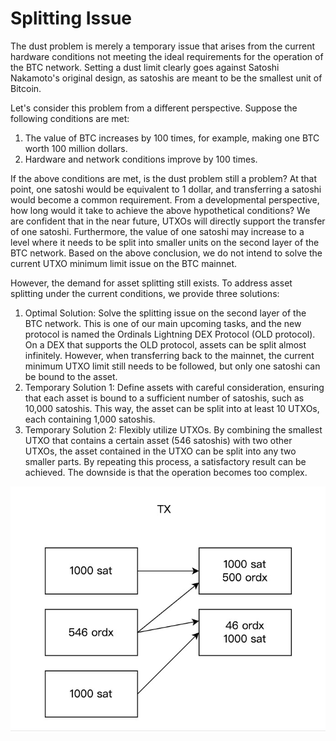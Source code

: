 Splitting Issue
====

The dust problem is merely a temporary issue that arises from the current hardware conditions not meeting the ideal requirements for the operation of the BTC network. Setting a dust limit clearly goes against Satoshi Nakamoto's original design, as satoshis are meant to be the smallest unit of Bitcoin.

Let's consider this problem from a different perspective. Suppose the following conditions are met:
1. The value of BTC increases by 100 times, for example, making one BTC worth 100 million dollars.
2. Hardware and network conditions improve by 100 times.

If the above conditions are met, is the dust problem still a problem? At that point, one satoshi would be equivalent to 1 dollar, and transferring a satoshi would become a common requirement. From a developmental perspective, how long would it take to achieve the above hypothetical conditions? We are confident that in the near future, UTXOs will directly support the transfer of one satoshi. Furthermore, the value of one satoshi may increase to a level where it needs to be split into smaller units on the second layer of the BTC network. Based on the above conclusion, we do not intend to solve the current UTXO minimum limit issue on the BTC mainnet.

However, the demand for asset splitting still exists. To address asset splitting under the current conditions, we provide three solutions:
1. Optimal Solution: Solve the splitting issue on the second layer of the BTC network. This is one of our main upcoming tasks, and the new protocol is named the Ordinals Lightning DEX Protocol (OLD protocol). On a DEX that supports the OLD protocol, assets can be split almost infinitely. However, when transferring back to the mainnet, the current minimum UTXO limit still needs to be followed, but only one satoshi can be bound to the asset.
2. Temporary Solution 1: Define assets with careful consideration, ensuring that each asset is bound to a sufficient number of satoshis, such as 10,000 satoshis. This way, the asset can be split into at least 10 UTXOs, each containing 1,000 satoshis.
3. Temporary Solution 2: Flexibly utilize UTXOs. By combining the smallest UTXO that contains a certain asset (546 satoshis) with two other UTXOs, the asset contained in the UTXO can be split into any two smaller parts. By repeating this process, a satisfactory result can be achieved. The downside is that the operation becomes too complex.

![拆分](../assets/substract.jpg)

